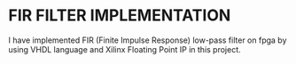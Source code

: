 # FIR FILTER IMPLEMENTATION

I have implemented FIR (Finite Impulse Response) low-pass filter on fpga by using VHDL language and Xilinx Floating Point IP in this project.
